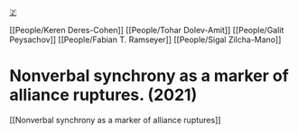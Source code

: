 [🇿](zotero://select/library/items/3G5AVXI3)

[[People/Keren Deres-Cohen]] [[People/Tohar Dolev-Amit]] [[People/Galit Peysachov]] [[People/Fabian T. Ramseyer]] [[People/Sigal Zilcha-Mano]] 
# Nonverbal synchrony as a marker of alliance ruptures. (2021)

[[Nonverbal synchrony as a marker of alliance ruptures]]